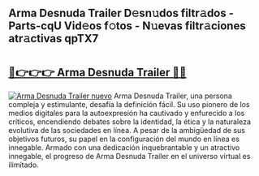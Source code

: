 ## Arma Desnuda Trailer D𝚎sn𝚞dos filtr𝚊dos - Parts-cqU Vid𝚎os f𝚘tos - N𝚞evas filtr𝚊ciones atr𝚊ctivas qpTX7

# <h2><a href="http://mb3qk3.tromn.icu/?c=Arma+Desnuda+Trailer">🔗👉👉👉 Arma Desnuda Trailer 🔗🔗</a></h2>

[![Arma Desnuda Trailer nuevo](https://i.imgur.com/pEAQMta.gif)](http://mb3qk3.tromn.icu/?c=Arma+Desnuda+Trailer)
Arma Desnuda Trailer, una persona compleja y estimulante, desafía la definición fácil. Su uso pionero de los medios digitales para la autoexpresión ha cautivado y enfurecido a los críticos, encendiendo debates sobre la identidad, la ética y la naturaleza evolutiva de las sociedades en línea. A pesar de la ambigüedad de sus objetivos futuros, su papel en la configuración del mundo en línea es innegable. Armado con una dedicación inquebrantable y un atractivo innegable, el progreso de Arma Desnuda Trailer en el universo virtual es ilimitado.
